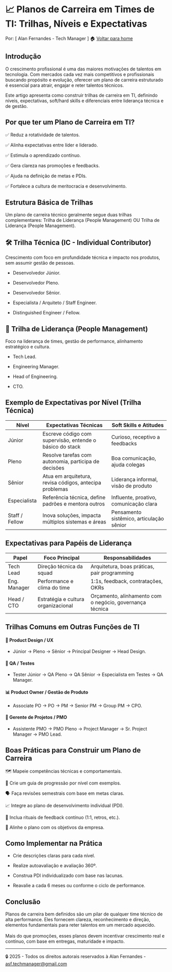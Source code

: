 # 📈 Planos de Carreira em Times de TI: Trilhas, Níveis e Expectativas
Por: [ Alan Fernandes - Tech Manager ] :house: [Voltar para home](https://github.com/af-tech-manager/portfolio/blob/main/README.md)

## Introdução
O crescimento profissional é uma das maiores motivações de talentos em tecnologia. Com mercados cada vez mais competitivos e profissionais buscando propósito e evolução, oferecer um plano de carreira estruturado é essencial para atrair, engajar e reter talentos técnicos.

Este artigo apresenta como construir trilhas de carreira em TI, definindo níveis, expectativas, soft/hard skills e diferenciais entre liderança técnica e de gestão.

## Por que ter um Plano de Carreira em TI?

✅ Reduz a rotatividade de talentos.

✅ Alinha expectativas entre líder e liderado.

✅ Estimula o aprendizado contínuo.

✅ Gera clareza nas promoções e feedbacks.

✅ Ajuda na definição de metas e PDIs.

✅ Fortalece a cultura de meritocracia e desenvolvimento.

## Estrutura Básica de Trilhas
Um plano de carreira técnico geralmente segue duas trilhas complementares: Trilha de Liderança (People Management) OU Trilha de Liderança (People Management).

## 🛠️ Trilha Técnica (IC - Individual Contributor)
Crescimento com foco em profundidade técnica e impacto nos produtos, sem assumir gestão de pessoas.

- Desenvolvedor Júnior.

- Desenvolvedor Pleno.

- Desenvolvedor Sênior.

- Especialista / Arquiteto / Staff Engineer.

- Distinguished Engineer / Fellow.

## 👥 Trilha de Liderança (People Management)
Foco na liderança de times, gestão de performance, alinhamento estratégico e cultura.

- Tech Lead.

- Engineering Manager.

- Head of Engineering.

- CTO.

## Exemplo de Expectativas por Nível (Trilha Técnica)
| Nível          | Expectativas Técnicas                                    | Soft Skills e Atitudes                   |
| -------------- | -------------------------------------------------------- | ---------------------------------------- |
| Júnior         | Escreve código com supervisão, entende o básico do stack | Curioso, receptivo a feedbacks           |
| Pleno          | Resolve tarefas com autonomia, participa de decisões     | Boa comunicação, ajuda colegas           |
| Sênior         | Atua em arquitetura, revisa códigos, antecipa problemas  | Liderança informal, visão de produto     |
| Especialista   | Referência técnica, define padrões e mentora outros      | Influente, proativo, comunicação clara   |
| Staff / Fellow | Inova soluções, impacta múltiplos sistemas e áreas       | Pensamento sistêmico, articulação sênior |

## Expectativas para Papéis de Liderança
| Papel        | Foco Principal                      | Responsabilidades                                        |
| ------------ | ----------------------------------- | -------------------------------------------------------- |
| Tech Lead    | Direção técnica da squad            | Arquitetura, boas práticas, pair programming             |
| Eng. Manager | Performance e clima do time         | 1:1s, feedback, contratações, OKRs                       |
| Head / CTO   | Estratégia e cultura organizacional | Orçamento, alinhamento com o negócio, governança técnica |


## Trilhas Comuns em Outras Funções de TI
#### 🎨 Product Design / UX
- Júnior → Pleno → Sênior → Principal Designer → Head Design.

#### 🧪 QA / Testes
- Tester Júnior → QA Pleno → QA Sênior → Especialista em Testes → QA Manager.

#### 📊 Product Owner / Gestão de Produto
- Associate PO → PO → PM → Senior PM → Group PM → CPO.

#### 📅 Gerente de Projetos / PMO
- Assistente PMO → PMO Pleno → Project Manager → Sr. Project Manager → PMO Lead.



## Boas Práticas para Construir um Plano de Carreira

🗺️ Mapeie competências técnicas e comportamentais.

📘 Crie um guia de progressão por nível com exemplos.

🗣️ Faça revisões semestrais com base em metas claras.

📈 Integre ao plano de desenvolvimento individual (PDI).

🧪 Inclua rituais de feedback contínuo (1:1, retros, etc.).

🎯 Alinhe o plano com os objetivos da empresa.


## Como Implementar na Prática

- Crie descrições claras para cada nível.

- Realize autoavaliação e avaliação 360º.

- Construa PDI individualizado com base nas lacunas.

- Reavalie a cada 6 meses ou conforme o ciclo de performance.

## Conclusão
Planos de carreira bem definidos são um pilar de qualquer time técnico de alta performance. Eles fornecem clareza, reconhecimento e direção, elementos fundamentais para reter talentos em um mercado aquecido. \
\
Mais do que promoções, esses planos devem incentivar crescimento real e contínuo, com base em entregas, maturidade e impacto.

---
:lock: 2025 - Todos os direitos autorais reservados à Alan Fernandes - asf.techmanager@gmail.com

